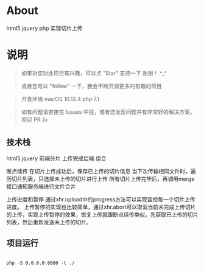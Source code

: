 # About

html5 jquery  php 实现切片上传

# 说明

>  如果对您对此项目有兴趣，可以点 "Star" 支持一下 谢谢！ ^_^

>  或者您可以 "follow" 一下，我会不断开源更多的有趣的项目

>  开发环境 macOS 10.12.4  php 7.1

>  如有问题请直接在 Issues 中提，或者您发现问题并有非常好的解决方案，欢迎 PR 👍



## 技术栈

html5 jquery
前端分片
上传完成后端 组合

断点续传 
    在切片上传成功后，保存已上传的切片信息
    当下次传输相同文件时，遍历切片列表，只选择未上传的切片进行上传
    所有切片上传完毕后，再调用merge接口通知服务端进行文件合并

上传进度和暂停
    通过xhr.upload中的progress方法可以实现监控每一个切片上传进度。
    上传暂停的实现也比较简单，通过xhr.abort可以取消当前未完成上传切片的上传，实现上传暂停的效果，恢复上传就跟断点续传类似，先获取已上传的切片列表，然后重新发送未上传的切片。

## 项目运行


```

php -S 0.0.0.0:8000 -t ./

```